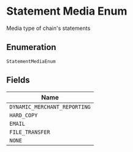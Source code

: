 
# Statement Media Enum

Media type of chain's statements

## Enumeration

`StatementMediaEnum`

## Fields

| Name |
|  --- |
| `DYNAMIC_MERCHANT_REPORTING` |
| `HARD_COPY` |
| `EMAIL` |
| `FILE_TRANSFER` |
| `NONE` |

